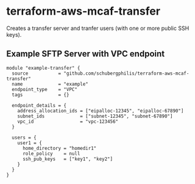 # terraform-aws-mcaf-transfer

Creates a transfer server and tranfer users (with one or more public SSH keys).

## Example SFTP Server with VPC endpoint
```
module "example-transfer" {
  source           = "github.com/schubergphilis/terraform-aws-mcaf-transfer"
  name             = "example"
  endpoint_type    = "VPC"
  tags             = {}

  endpoint_details = {
    address_allocation_ids = ["eipalloc-12345", "eipalloc-67890"]
    subnet_ids             = ["subnet-12345", "subnet-67890"]
    vpc_id                 = "vpc-123456"
  }

  users = {
    user1 = {
      home_directory = "homedir1"
      role_policy    = null
      ssh_pub_keys   = ["key1", "key2"]
    }
  }
}
```
